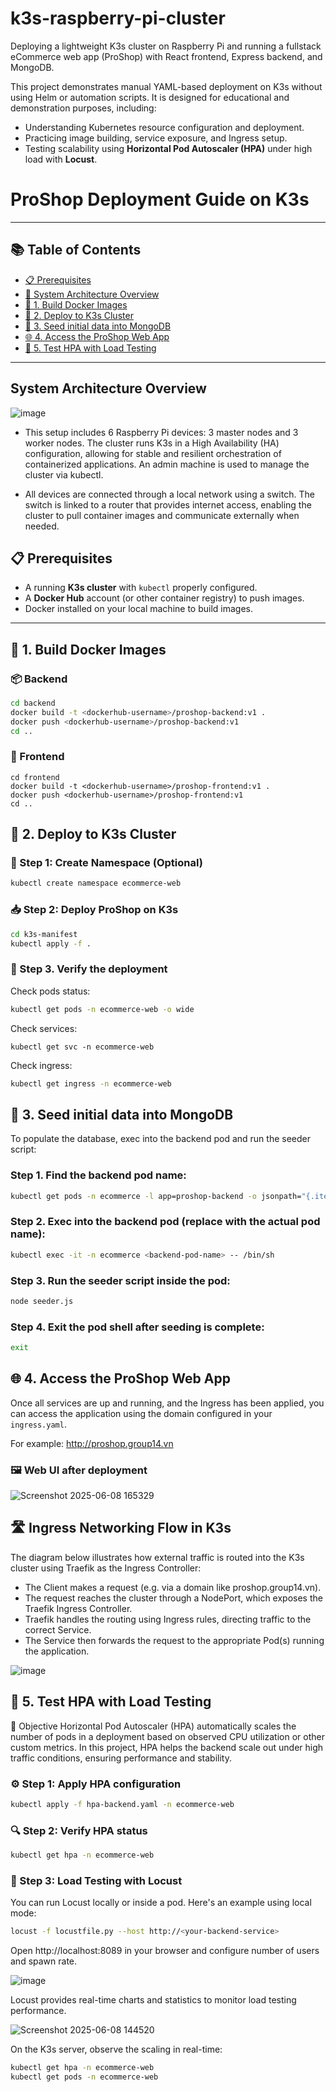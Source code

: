 # k3s-raspberry-pi-cluster
Deploying a lightweight K3s cluster on Raspberry Pi and running a fullstack eCommerce web app (ProShop) with React frontend, Express backend, and MongoDB.

This project demonstrates manual YAML-based deployment on K3s without using Helm or automation scripts. It is designed for educational and demonstration purposes, including:

- Understanding Kubernetes resource configuration and deployment.
- Practicing image building, service exposure, and Ingress setup.
- Testing scalability using **Horizontal Pod Autoscaler (HPA)** under high load with **Locust**.


# ProShop Deployment Guide on K3s

---

## 📚 Table of Contents

- [📋 Prerequisites](#-prerequisites)
- [🧭 System Architecture Overview](#system-architecture-overview)
- [🐳 1. Build Docker Images](#1-build-docker-images)
- [🚀 2. Deploy to K3s Cluster](#2-deploy-to-k3s-cluster)
- [🍃 3. Seed initial data into MongoDB](#3-seed-initial-data-into-mongodb)
- [🌐 4. Access the ProShop Web App](#4-access-the-proshop-web-app)
- [🚀 5. Test HPA with Load Testing](#5-test-hpa-with-load-testing)




---
## System Architecture Overview

![image](https://github.com/user-attachments/assets/249063a7-5ad1-40aa-a3b1-bae94fdde68d)
- This setup includes 6 Raspberry Pi devices: 3 master nodes and 3 worker nodes. The cluster runs K3s in a High Availability (HA) configuration, allowing for stable and resilient orchestration of containerized applications. An admin machine is used to manage the cluster via kubectl.

- All devices are connected through a local network using a switch. The switch is linked to a router that provides internet access, enabling the cluster to pull container images and communicate externally when needed.

## 📋 Prerequisites

- A running **K3s cluster** with `kubectl` properly configured.
- A **Docker Hub** account (or other container registry) to push images.
- Docker installed on your local machine to build images.

---

## 🐳 1. Build Docker Images

### 📦 Backend

```bash
cd backend
docker build -t <dockerhub-username>/proshop-backend:v1 .
docker push <dockerhub-username>/proshop-backend:v1
cd ..
```
### 🎨 Frontend
```
cd frontend
docker build -t <dockerhub-username>/proshop-frontend:v1 .
docker push <dockerhub-username>/proshop-frontend:v1
cd ..
```

## 🚀  2. Deploy to K3s Cluster

### 📂 Step 1: Create Namespace (Optional)
```bash
kubectl create namespace ecommerce-web
```
### 📥 Step 2: Deploy ProShop on K3s
```bash
cd k3s-manifest
kubectl apply -f .
```
### 🔎 Step 3. Verify the deployment

Check pods status:
```bash
kubectl get pods -n ecommerce-web -o wide
```
Check services:
```
kubectl get svc -n ecommerce-web
```
Check ingress:
```bash
kubectl get ingress -n ecommerce-web
```
## 🍃 3. Seed initial data into MongoDB

To populate the database, exec into the backend pod and run the seeder script:
### Step 1. Find the backend pod name:
```bash
kubectl get pods -n ecommerce -l app=proshop-backend -o jsonpath="{.items[0].metadata.name}"
```
### Step 2. Exec into the backend pod (replace <backend-pod-name> with the actual pod name):
```bash
kubectl exec -it -n ecommerce <backend-pod-name> -- /bin/sh
```
### Step 3. Run the seeder script inside the pod:
```bash
node seeder.js
```
### Step 4. Exit the pod shell after seeding is complete:
```bash
exit
```
## 🌐 4. Access the ProShop Web App
Once all services are up and running, and the Ingress has been applied, you can access the application using the domain configured in your `ingress.yaml`.

For example: http://proshop.group14.vn

### 🖼️ Web UI after deployment

![Screenshot 2025-06-08 165329](https://github.com/user-attachments/assets/e2079327-5104-4152-ac74-e4ffe259d920)

## 🛣️  Ingress Networking Flow in K3s

The diagram below illustrates how external traffic is routed into the K3s cluster using Traefik as the Ingress Controller:

- The Client makes a request (e.g. via a domain like proshop.group14.vn).
- The request reaches the cluster through a NodePort, which exposes the Traefik Ingress Controller.
- Traefik handles the routing using Ingress rules, directing traffic to the correct Service.
- The Service then forwards the request to the appropriate Pod(s) running the application.

![image](https://github.com/user-attachments/assets/c998beb7-424f-4ced-87af-5cf211199b8f)

## 🚀 5. Test HPA with Load Testing

📌 Objective
Horizontal Pod Autoscaler (HPA) automatically scales the number of pods in a deployment based on observed CPU utilization or other custom metrics. In this project, HPA helps the backend scale out under high traffic conditions, ensuring performance and stability.

### ⚙️ Step 1: Apply HPA configuration
```bash
kubectl apply -f hpa-backend.yaml -n ecommerce-web
```
### 🔍 Step 2: Verify HPA status
```bash
kubectl get hpa -n ecommerce-web
```
### 🧪 Step 3: Load Testing with Locust
You can run Locust locally or inside a pod. Here's an example using local mode:

```bash
locust -f locustfile.py --host http://<your-backend-service>
```
Open http://localhost:8089 in your browser and configure number of users and spawn rate.

![image](https://github.com/user-attachments/assets/bd762304-f5f3-4d26-bb93-1fc510159dcd)

Locust provides real-time charts and statistics to monitor load testing performance. 

![Screenshot 2025-06-08 144520](https://github.com/user-attachments/assets/c0ca4b36-64ca-4e58-bcdd-df1b732b0167)

On the K3s server, observe the scaling in real-time:

```bash
kubectl get hpa -n ecommerce-web
kubectl get pods -n ecommerce-web
```

